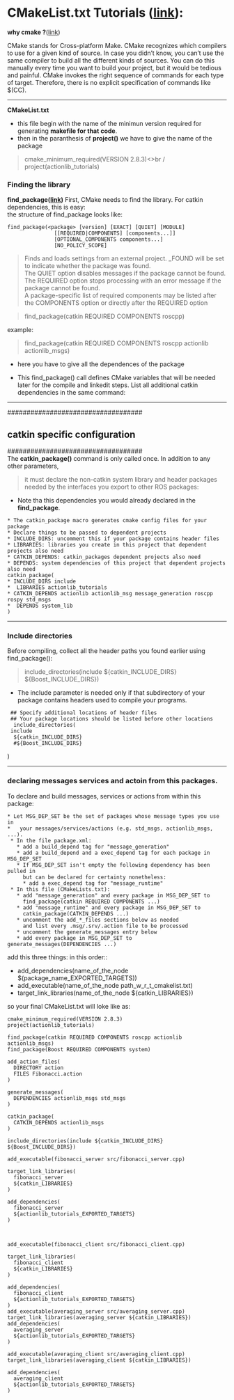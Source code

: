 # CMakeList.txt Tutorials ([link](https://cmake.org/cmake-tutorial/)):

**why cmake ?**([link](https://prateekvjoshi.com/2014/02/01/cmake-vs-make/))

CMake stands for Cross-platform Make. CMake recognizes which compilers to use for a given kind of source. In case you didn’t know, you can’t use the same compiler to build all the different kinds of sources. You can do this manually every time you want to build your project, but it would be tedious and painful. CMake invokes the right sequence of commands for each type of target. Therefore, there is no explicit specification of commands like $(CC).
___
**CMakeList.txt**
* this file begin with the name of the minimun version required for generating **makefile for that code**.
* then in the paranthesis of **project()** we have to give the name of the package
> cmake_minimum_required(VERSION 2.8.3)<>br /
> project(actionlib_tutorials)
### Finding the library
**find_package([link](https://cmake.org/cmake/help/v2.8.8/cmake.html#command%3afind_package))**
First, CMake needs to find the library. For catkin dependencies, this is easy:<br />
the structure of find_package looks like:
```
find_package(<package> [version] [EXACT] [QUIET] [MODULE]
               [[REQUIRED|COMPONENTS] [components...]]
               [OPTIONAL_COMPONENTS components...]
               [NO_POLICY_SCOPE]
```
> Finds and loads settings from an external project. <package>_FOUND will be set to indicate whether the package was found.<br />
> The QUIET option disables messages if the package cannot be found.<br />
> The REQUIRED option stops processing with an error message if the package cannot be found.<br />
  A package-specific list of required components may be listed after the COMPONENTS option or directly after the REQUIRED option <br />
  
 
  

> find_package(catkin REQUIRED COMPONENTS roscpp)


example:
> find_package(catkin REQUIRED COMPONENTS roscpp actionlib actionlib_msgs)
 
* here you have to give all the dependences of the package

* This find_package() call defines CMake variables that will be needed later for the compile and linkedit steps. List all additional catkin dependencies in the same command:
___
###################################
## catkin specific configuration ##
###################################<br />
The **catkin_package()** command is only called once. In addition to any other parameters, <br />
> it must declare the non-catkin system library and header packages needed by the interfaces you export to other ROS packages:


* Note tha this dependencies you would already declared in the **find_package**.




```
* The catkin_package macro generates cmake config files for your package
* Declare things to be passed to dependent projects
* INCLUDE_DIRS: uncomment this if your package contains header files
* LIBRARIES: libraries you create in this project that dependent projects also need
* CATKIN_DEPENDS: catkin_packages dependent projects also need
* DEPENDS: system dependencies of this project that dependent projects also need
catkin_package(
* INCLUDE_DIRS include
*  LIBRARIES actionlib_tutorials
* CATKIN_DEPENDS actionlib actionlib_msg message_generation roscpp rospy std_msgs
*  DEPENDS system_lib
)
```
___
### Include directories
Before compiling, collect all the header paths you found earlier using find_package():<br />


> include_directories(include ${catkin_INCLUDE_DIRS} ${Boost_INCLUDE_DIRS})

* The include parameter is needed only if that subdirectory of your package contains headers used to compile your programs.
```
 ## Specify additional locations of header files
 ## Your package locations should be listed before other locations
  include_directories(
 include
  ${catkin_INCLUDE_DIRS}
  #${Boost_INCLUDE_DIRS}
```
)

___
### declaring messages services and actoin from this packages.
To declare and build messages, services or actions from within this package:
```
* Let MSG_DEP_SET be the set of packages whose message types you use in
*   your messages/services/actions (e.g. std_msgs, actionlib_msgs, ...).
 * In the file package.xml:
   * add a build_depend tag for "message_generation"
   * add a build_depend and a exec_depend tag for each package in MSG_DEP_SET
   * If MSG_DEP_SET isn't empty the following dependency has been pulled in
     but can be declared for certainty nonetheless:
     * add a exec_depend tag for "message_runtime"
 * In this file (CMakeLists.txt):
   * add "message_generation" and every package in MSG_DEP_SET to
     find_package(catkin REQUIRED COMPONENTS ...)
   * add "message_runtime" and every package in MSG_DEP_SET to
     catkin_package(CATKIN_DEPENDS ...)
   * uncomment the add_*_files sections below as needed
     and list every .msg/.srv/.action file to be processed
   * uncomment the generate_messages entry below
   * add every package in MSG_DEP_SET to generate_messages(DEPENDENCIES ...)

``` 
add this three things: in this order::

* add_dependencies(name_of_the_node $(package_name_EXPORTED_TARGETS))
* add_executable(name_of_the_node path_w_r_t_cmakelist.txt)
* target_link_libraries(name_of_the_node ${catkin_LIBRARIES}) 




so your final CMakeList.txt will loke like as:
```
cmake_minimum_required(VERSION 2.8.3)
project(actionlib_tutorials)

find_package(catkin REQUIRED COMPONENTS roscpp actionlib actionlib_msgs)
find_package(Boost REQUIRED COMPONENTS system)

add_action_files(
  DIRECTORY action
  FILES Fibonacci.action
)

generate_messages(
  DEPENDENCIES actionlib_msgs std_msgs
)

catkin_package(
  CATKIN_DEPENDS actionlib_msgs
)

include_directories(include ${catkin_INCLUDE_DIRS} ${Boost_INCLUDE_DIRS})

add_executable(fibonacci_server src/fibonacci_server.cpp)

target_link_libraries(
  fibonacci_server
  ${catkin_LIBRARIES}
)

add_dependencies(
  fibonacci_server
  ${actionlib_tutorials_EXPORTED_TARGETS}
)



add_executable(fibonacci_client src/fibonacci_client.cpp)

target_link_libraries( 
  fibonacci_client
  ${catkin_LIBRARIES}
)

add_dependencies(
  fibonacci_client
  ${actionlib_tutorials_EXPORTED_TARGETS}
)
add_executable(averaging_server src/averaging_server.cpp)
target_link_libraries(averaging_server ${catkin_LIBRARIES})
add_dependencies(
  averaging_server
  ${actionlib_tutorials_EXPORTED_TARGETS}
)

add_executable(averaging_client src/averaging_client.cpp)
target_link_libraries(averaging_client ${catkin_LIBRARIES})

add_dependencies(
  averaging_client
  ${actionlib_tutorials_EXPORTED_TARGETS}
)

```















